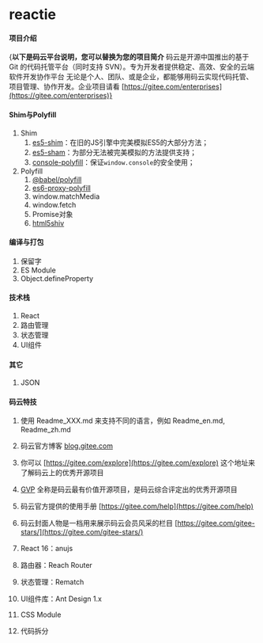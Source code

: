 # reactie

#### 项目介绍
{**以下是码云平台说明，您可以替换为您的项目简介**
码云是开源中国推出的基于 Git 的代码托管平台（同时支持 SVN）。专为开发者提供稳定、高效、安全的云端软件开发协作平台
无论是个人、团队、或是企业，都能够用码云实现代码托管、项目管理、协作开发。企业项目请看 [https://gitee.com/enterprises](https://gitee.com/enterprises)}


#### Shim与Polyfill

1. Shim
    1. <a href="https://github.com/es-shims/es5-shim/" target="_blank">es5-shim</a>：在旧的JS引擎中完美模拟ES5的大部分方法；
    2. <a href="https://github.com/es-shims/es5-shim/" target="_blank">es5-sham</a>：为部分无法被完美模拟的方法提供支持；
    3. <a href="https://github.com/paulmillr/console-polyfill/" target="_blank">console-polyfill</a>：保证`window.console`的安全使用；
2. Polyfill
    1. <a href="https://babeljs.io/docs/en/babel-polyfill/" target="_blank">@babel/polyfill</a>
    2. <a href="https://github.com/ambit-tsai/es6-proxy-polyfill/" target="_blank">es6-proxy-polyfill</a>
    3. window.matchMedia
    4. window.fetch
    5. Promise对象
    6. <a href="https://github.com/aFarkas/html5shiv/" target="_blank">html5shiv</a>

#### 编译与打包

1. 保留字
2. ES Module
3. Object.defineProperty

#### 技术栈

1. React
2. 路由管理
3. 状态管理
4. UI组件

#### 其它
1. JSON

#### 码云特技

1. 使用 Readme\_XXX.md 来支持不同的语言，例如 Readme\_en.md, Readme\_zh.md
2. 码云官方博客 [blog.gitee.com](https://blog.gitee.com)
3. 你可以 [https://gitee.com/explore](https://gitee.com/explore) 这个地址来了解码云上的优秀开源项目
4. [GVP](https://gitee.com/gvp) 全称是码云最有价值开源项目，是码云综合评定出的优秀开源项目
5. 码云官方提供的使用手册 [https://gitee.com/help](https://gitee.com/help)
6. 码云封面人物是一档用来展示码云会员风采的栏目 [https://gitee.com/gitee-stars/](https://gitee.com/gitee-stars/)


1. React 16：anujs
2. 路由器：Reach Router
3. 状态管理：Rematch
4. UI组件库：Ant Design 1.x
5. CSS Module
6. 代码拆分